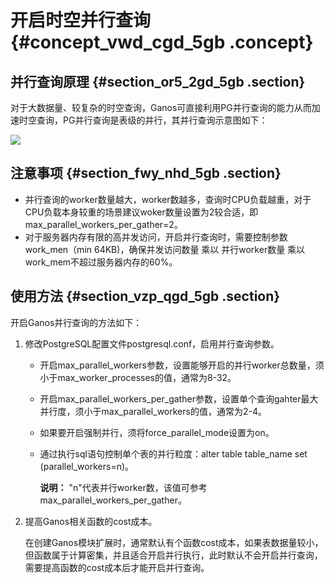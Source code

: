# 开启时空并行查询 {#concept_vwd_cgd_5gb .concept}

## 并行查询原理 {#section_or5_2gd_5gb .section}

对于大数据量、较复杂的时空查询，Ganos可直接利用PG并行查询的能力从而加速时空查询，PG并行查询是表级的并行，其并行查询示意图如下：

![](http://static-aliyun-doc.oss-cn-hangzhou.aliyuncs.com/assets/img/124712/155013847438834_zh-CN.png)

## 注意事项 {#section_fwy_nhd_5gb .section}

-   并行查询的worker数量越大，worker数越多，查询时CPU负载越重，对于CPU负载本身较重的场景建议woker数量设置为2较合适，即max\_parallel\_workers\_per\_gather=2。
-   对于服务器内存有限的高并发访问，开启并行查询时，需要控制参数work\_men（min 64KB\)，确保并发访问数量 乘以 并行worker数量 乘以 work\_mem不超过服务器内存的60%。

## 使用方法 {#section_vzp_qgd_5gb .section}

开启Ganos并行查询的方法如下：

1.  修改PostgreSQL配置文件postgresql.conf，启用并行查询参数。
    -   开启max\_parallel\_workers参数，设置能够开启的并行worker总数量，须小于max\_worker\_processes的值，通常为8-32。
    -   开启max\_parallel\_workers\_per\_gather参数，设置单个查询gahter最大并行度，须小于max\_parallel\_workers的值，通常为2-4。
    -   如果要开启强制并行，须将force\_parallel\_mode设置为on。
    -   通过执行sql语句控制单个表的并行粒度：alter table table\_name set \(parallel\_workers=n\)。

        **说明：** "n"代表并行worker数，该值可参考max\_parallel\_workers\_per\_gather。

2.  提高Ganos相关函数的cost成本。

    在创建Ganos模块扩展时，通常默认有个函数cost成本，如果表数据量较小，但函数属于计算密集，并且适合开启并行执行，此时默认不会开启并行查询，需要提高函数的cost成本后才能开启并行查询。


